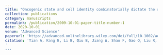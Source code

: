 ```yaml
---
title: "Oncogenic state and cell identity combinatorially dictate the susceptibility of cells within glioma development hierarchy to IGF1R targeting"
collection: publications
category: manuscripts
permalink: /publication/2009-10-01-paper-title-number-1
date: 2020-10-01
venue: 'Advanced Science'
paperurl: 'https://advanced.onlinelibrary.wiley.com/doi/full/10.1002/advs.202001724'
citation: 'Tian A, Kang B, Li B, Qiu B, Jiang W, Shao F, Gao Q, Liu R, Cai C, Jing R, Wang W, Chen P, Liang Q, Bao L, Man J, Wang Y, Shi Y, Li J, Yang M, Wang L, Zhang J, Hippenmeyer S, Zhu J, Bian X, Wang YJ, Liu C. Oncogenic State and Cell Identity Combinatorially Dictate the Susceptibility of Cells within Glioma Development Hierarchy to IGF1R Targeting. Adv Sci (Weinh). 2020 Oct 1;7(21):2001724.'
'
---
```


